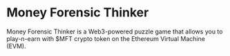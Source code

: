 # Money Forensic Thinker
Money Forensic Thinker is a Web3-powered puzzle game that allows you to play-n-earn with $MFT crypto token on the Ethereum Virtual Machine (EVM).
